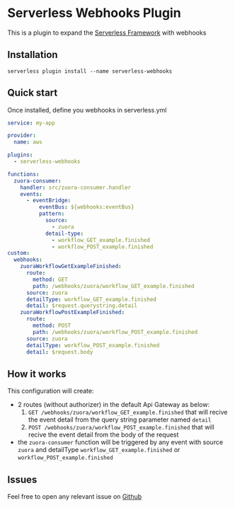 # Serverless Webhooks Plugin

This is a plugin to expand the [Serverless Framework](https://www.serverless.com/) with webhooks

## Installation

```
serverless plugin install --name serverless-webhooks
```

## Quick start

Once installed, define you webhooks in serverless.yml

```yml
service: my-app

provider:
  name: aws

plugins:
  - serverless-webhooks

functions:
  zuora-consumer:
    handler: src/zuora-consumer.handler
    events:
      - eventBridge:
          eventBus: ${webhooks:eventBus}
          pattern:
            source:
              - zuora
            detail-type:
              - workflow_GET_example.finished
              - workflow_POST_example.finished
custom:
  webhooks:
    zuoraWorkflowGetExampleFinished:
      route:  
        method: GET
        path: /webhooks/zuora/workflow_GET_example.finished
      source: zuora
      detailType: workflow_GET_example.finished
      detail: $request.querystring.detail
    zuoraWorkflowPostExampleFinished:
      route:  
        method: POST
        path: /webhooks/zuora/workflow_POST_example.finished
      source: zuora
      detailType: workflow_POST_example.finished
      detail: $request.body
```

## How it works

This configuration will create:
- 2 routes (without authorizer) in the default Api Gateway as below:
  1. `GET /webhooks/zuora/workflow_GET_example.finished` that will recive the event detail from the query string parameter named `detail`
  2. `POST /webhooks/zuora/workflow_POST_example.finished` that will recive the event detail from the body of the request
- the `zuora-consumer` function will be triggered by any event with source `zuora` and detailType `workflow_GET_example.finished` or `workflow_POST_example.finished`

## Issues
Feel free to open any relevant issue on [Github](https://github.com/franc-liuzzi/serverless-webhooks/issues)
